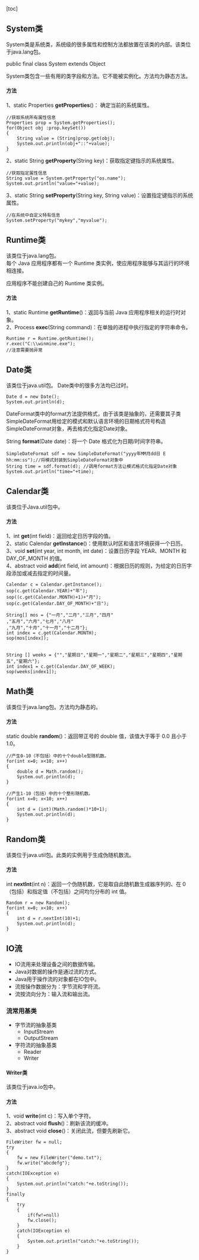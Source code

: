 [toc]
##  System类   
System类是系统类，系统级的很多属性和控制方法都放置在该类的内部。该类位于java.lang包。
 
public final class System extends Object 

System类包含一些有用的类字段和方法。它不能被实例化。方法均为静态方法。   

#### 方法
1、static Properties **getProperties**()： 确定当前的系统属性。

```
//获取系统所有属性信息
Properties prop = System.getProperties(); 
for(Object obj :prop.keySet())
{
    String value = (String)prop.get(obj);
    System.out.println(obj+"::"+value);
}
```
2、static String **getProperty**(String key)：获取指定键指示的系统属性。


```
//获取指定属性信息
String value = System.getProperty("os.name"); 
System.out.println("value="+value);
```
3、static String **setProperty**(String key, String value)：设置指定键指示的系统属性。   

```
//在系统中自定义特有信息
System.setProperty("mykey","myvalue");
```
## Runtime类   
该类位于java.lang包。    
每个 Java 应用程序都有一个 Runtime 类实例，使应用程序能够与其运行的环境相连接。

应用程序不能创建自己的 Runtime 类实例。  
#### 方法   
1、static Runtime **getRuntime**()：返回与当前 Java 应用程序相关的运行时对象。   
2、Process **exec**(String command)：在单独的进程中执行指定的字符串命令。  

```
Runtime r = Runtime.getRuntime();
r.exec("C:\\winmine.exe");
//注意需要抛异常
```

## Date类  
该类位于java.util包。
Date类中的很多方法均已过时。   

```
Date d = new Date();
System.out.println(d);
```

DateFormat类中的format方法提供格式，由于该类是抽象的，还需要其子类SimpleDateFormat用给定的模式和默认语言环境的日期格式符号构造SimpleDateFormat对象，再去格式化指定Date对象。     

String **format**(Date date)：将一个 Date 格式化为日期/时间字符串。    

```
SimpleDateFormat sdf = new SimpleDateFormat("yyyy年MM月dd日 E hh:mm:ss");//将模式封装到SimpleDateFormat对象中
String time = sdf.format(d); //调用format方法让模式格式化指定Date对象
System.out.println("time="+time);
```
## Calendar类   
该类位于Java.util包中。
#### 方法  
1、int **get**(int field)：返回给定日历字段的值。    
2、static Calendar **getInstance**()：使用默认时区和语言环境获得一个日历。   
3、void **set**(int year, int month, int date)：设置日历字段 YEAR、MONTH 和 DAY_OF_MONTH 的值。   
4、abstract void **add**(int field, int amount)：根据日历的规则，为给定的日历字段添加或减去指定的时间量。


```
Calendar c = Calendar.getInstance();
sop(c.get(Calendar.YEAR)+"年");
sop((c.get(Calendar.MONTH)+1)+"月");
sop(c.get(Calendar.DAY_OF_MONTH)+"日");

String[] mos = {"一月","二月","三月","四月"
,"五月","六月","七月","八月"
,"九月","十月","十一月","十二月"};
int index = c.get(Calendar.MONTH);
sop(mos[index]); 
		
		
String [] weeks = {"","星期日","星期一","星期二","星期三","星期四","星期五","星期六"};
int index1 = c.get(Calendar.DAY_OF_WEEK);
sop(weeks[index1]);
```

## Math类    
该类位于java.lang包。方法均为静态的。    
#### 方法
static double **random**()：返回带正号的 double 值，该值大于等于 0.0 且小于 1.0。 

```
//产生0-10（不包括）中的十个double型随机数。
for(int x=0; x<10; x++)
{
    double d = Math.random();
    System.out.println(d);
}

//产生1-10（包括）中的十个整形随机数。
for(int x=0; x<10; x++)
{
    int d = (int)(Math.random()*10+1);
    System.out.println(d);
}
```
## Random类   
该类位于java.util包。此类的实例用于生成伪随机数流。   

#### 方法
int **nextInt**(int n)：返回一个伪随机数，它是取自此随机数生成器序列的、在 0（包括）和指定值（不包括）之间均匀分布的 int 值。

```
Random r = new Random();  
for(int x=0; x<10; x++)
{
    int d = r.nextInt(10)+1;
    System.out.println(d);
}
```
## IO流
- IO流用来处理设备之间的数据传输。
- Java对数据的操作是通过流的方式。
- Java用于操作流的对象都在IO包中。
- 流按操作数据分为：字节流和字符流。
- 流按流向分为：输入流和输出流。

### 流常用基类   

- 字节流的抽象基类   
   - InputStream
   - OutputStream
- 字符流的抽象基类    
   - Reader
   - Writer   

 
#### Writer类   
该类位于java.io包中。   
#### 方法   
1、void **write**(int c)：写入单个字符。  
2、abstract void **flush**()：刷新该流的缓冲。  
3、abstract  void **close**()：关闭此流，但要先刷新它。  

```
FileWriter fw = null;
try
{
    fw = new FileWriter("demo.txt");
    fw.write("abcdefg");
}
catch(IOException e)
{
    System.out.println("catch:"+e.toString());
}
finally
{
    try
    {
        if(fw!=null)
        fw.close();
    }
    catch(IOException e)
    {
        System.out.println("catch:"+e.toString());
    }
}
```
